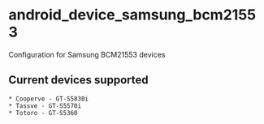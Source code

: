 android_device_samsung_bcm21553
===============================

Configuration for Samsung BCM21553 devices

Current devices supported
-------------------------

	* Cooperve - GT-S5830i
	* Tassve - GT-S5570i
	* Totoro - GT-S5360
